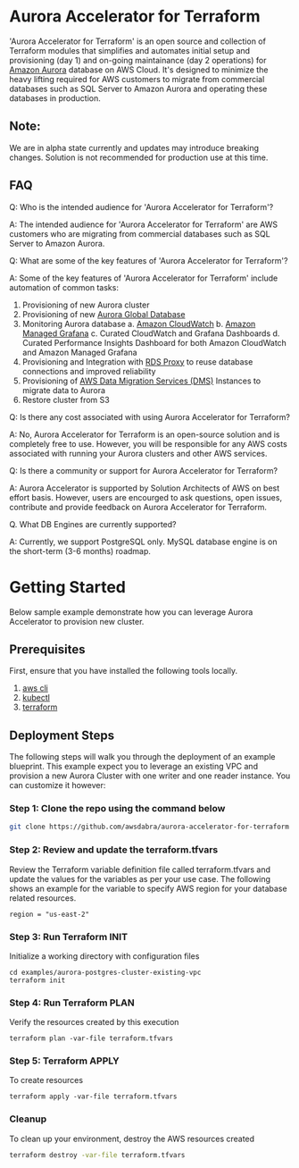 # Aurora Accelerator for Terraform

'Aurora Accelerator for Terraform' is an open source and collection of Terraform modules that simplifies and automates initial setup and provisioning (day 1) and on-going maintainance (day 2 operations) for [Amazon Aurora](https://aws.amazon.com/rds/aurora/) database on AWS Cloud. It's designed to minimize the heavy lifting required for AWS customers to migrate from commercial databases such as SQL Server to Amazon Aurora and operating these databases in production.

## Note: 
We are in alpha state currently and updates may introduce breaking changes. Solution is not recommended for production use at this time.

## FAQ

Q: Who is the intended audience for 'Aurora Accelerator for Terraform'? 

A: The intended audience for 'Aurora Accelerator for Terraform' are AWS customers who are migrating from commercial databases such as SQL Server to Amazon Aurora.


Q: What are some of the key features of 'Aurora Accelerator for Terraform'? 

A: Some of the key features of 'Aurora Accelerator for Terraform' include automation of common tasks:
   1. Provisioning of new Aurora cluster
   2. Provisioning of new [Aurora Global Database](https://aws.amazon.com/rds/aurora/global-database/)
   3. Monitoring Aurora database 
   	a. [Amazon CloudWatch](https://aws.amazon.com/cloudwatch/)
   	b. [Amazon Managed Grafana](https://aws.amazon.com/grafana/)
	c. Curated CloudWatch and Grafana Dashboards
	d. Curated Performance Insights Dashboard for both Amazon CloudWatch and Amazon Managed Grafana
   4. Provisioning and Integration with [RDS Proxy](https://aws.amazon.com/rds/proxy/) to reuse database connections and improved reliability
   5. Provisioning of [AWS Data Migration Services (DMS)](https://aws.amazon.com/dms/) Instances to migrate data to Aurora
   6. Restore cluster from S3


Q: Is there any cost associated with using Aurora Accelerator for Terraform? 

A: No, Aurora Accelerator for Terraform is an open-source solution and is completely free to use. However, you will be responsible for any AWS costs associated with running your Aurora clusters and other AWS services.


Q: Is there a community or support  for Aurora Accelerator for Terraform? 

A: Aurora Accelerator is supported by Solution Architects of AWS on best effort basis. However, users are encourged to ask questions, open issues, contribute and provide feedback on Aurora Accelerator for Terraform.

Q. What DB Engines are currently supported?

A: Currently, we support PostgreSQL only. MySQL database engine is on the short-term (3-6 months) roadmap. 

# Getting Started

Below sample example demonstrate how you can leverage Aurora Accelerator to provision new cluster.

## Prerequisites

First, ensure that you have installed the following tools locally.

1. [aws cli](https://docs.aws.amazon.com/cli/latest/userguide/install-cliv2.html)
2. [kubectl](https://kubernetes.io/docs/tasks/tools/)
3. [terraform](https://learn.hashicorp.com/tutorials/terraform/install-cli)

## Deployment Steps

The following steps will walk you through the deployment of an example blueprint. This example expect you to leverage an existing VPC and provision a new Aurora Cluster with one writer and one reader instance. You can customize it however:

### Step 1: Clone the repo using the command below

```sh
git clone https://github.com/awsdabra/aurora-accelerator-for-terraform
```

### Step 2: Review and update the terraform.tfvars
Review the Terraform variable definition file called terraform.tfvars and update the values for the variables as per your use case. The following shows an example for the variable to specify AWS region for your database related resources.
```shell script
region = "us-east-2"
```

### Step 3: Run Terraform INIT
Initialize a working directory with configuration files


```shell script
cd examples/aurora-postgres-cluster-existing-vpc
terraform init
```

### Step 4: Run Terraform PLAN
Verify the resources created by this execution

```shell script
terraform plan -var-file terraform.tfvars
```

### Step 5: Terraform APPLY
To create resources

```shell script
terraform apply -var-file terraform.tfvars
```

### Cleanup

To clean up your environment, destroy the AWS resources created 

```sh
terraform destroy -var-file terraform.tfvars
```

